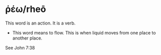 # ῥέω/rheō
This word is an action. It is a verb.

* This word means to flow. This is when liquid moves from one place to another place.

See John 7:38
